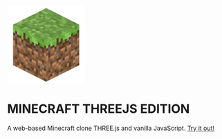 ![Logo](public/logo.png)

# MINECRAFT THREEJS EDITION

A web-based Minecraft clone THREE.js and vanilla JavaScript.
<a href="https://threejs-minecraft-gold.vercel.app/">Try it out!</a>
